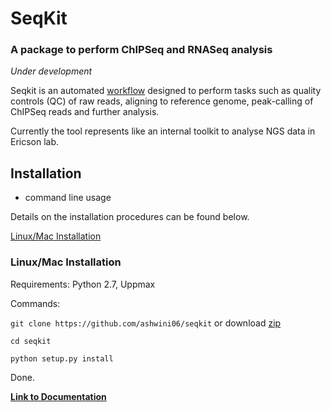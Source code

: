 <h1>SeqKit</h1>


### A package to perform ChIPSeq and RNASeq analysis
*Under development*

Seqkit is an automated [workflow](https://github.com/ashwini06/seqkit/blob/master/misc/SeqKit_workflow.pdf) designed to perform tasks such as quality controls (QC) of raw reads, aligning to reference genome, peak-calling of ChIPSeq reads and further analysis.

Currently the tool represents like an internal toolkit to analyse NGS data in Ericson lab.

<a name="installation"/></a>
Installation
---------------
* command line usage

Details on the installation procedures can be found below.

[Linux/Mac Installation](#general)

<a name="general"/></a>
### Linux/Mac Installation

Requirements:
Python 2.7, Uppmax 

Commands:

`git clone https://github.com/ashwini06/seqkit`
or download [zip](https://github.com/ashwini06/seqkit/archive/master.zip)

`cd seqkit`

`python setup.py install`

Done.

 **[Link to Documentation](https://github.com/ashwini06/seqkit/blob/master/misc/Documentation.md#setup-requirements)**
